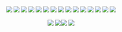 <div align="center"><br><a href="https://hyper.is/"><img src="https://img.shields.io/badge/Hyper-862931?style=flat&logo=hyper&logoColor=hsl(351,81%,11%)&color=hsl(11,32%,87%)"></a> <a href="https://docs.warp.dev/"><img src="https://img.shields.io/badge/Warp-862931?style=flat&logo=warp&logoColor=hsl(351,81%,11%)&color=hsl(11,32%,87%)"></a> <a href="https://git-scm.com/docs"><img src="https://img.shields.io/badge/Git-862931?style=flat&logo=git&logoColor=hsl(351,81%,11%)&color=hsl(11,32%,87%)"></a> <a href="https://p5js.org/reference"><img src="https://img.shields.io/badge/p5.js-862931?style=flat&logo=p5.js&logoColor=hsl(351,81%,11%)&color=hsl(11,32%,87%)"></a> <a href="https://threejs.org/docs"><img src="https://img.shields.io/badge/ThreeJS-862931?style=flat&logo=three.js&logoColor=hsl(351,81%,11%)&color=hsl(11,32%,87%)"></a> <a href="https://hono.dev/top"><img src="https://img.shields.io/badge/Hono-862931?style=flat&logo=hono&logoColor=hsl(351,81%,11%)&color=hsl(11,32%,87%)"></a> <a href="https://preactjs.com/guide/v10/api-reference"><img src="https://img.shields.io/badge/Preact-862931?style=flat&logo=preact&logoColor=hsl(351,81%,11%)&color=hsl(11,32%,87%)"></a> <a href="https://deno.land/api@latest"><img src="https://img.shields.io/badge/Deno-862931?&style=flat&logo=deno&logoColor=hsl(351,81%,11%)&color=hsl(11,32%,87%)"></a> <a href="https://devdocs.io/javascript"><img src="https://img.shields.io/badge/JavaScript-862931?style=flat&logo=javascript&logoColor=hsl(351,81%,11%)&color=hsl(11,32%,87%)"></a> <a href="https://devdocs.io/typescript"><img src="https://img.shields.io/badge/TypeScript-862931?style=flat&logo=typescript&logoColor=hsl(351,81%,11%)&color=hsl(11,32%,87%)"></a> <a href="https://kotlinlang.org/docs"><img src="https://img.shields.io/badge/Kotlin-862931?style=flat&logo=kotlin&logoColor=hsl(351,81%,11%)&color=hsl(11,32%,87%)"></a> <a href="https://devdocs.io/openjdk~21"><img src="https://img.shields.io/badge/Java-862931?style=flat&logo=openjdk&logoColor=hsl(351,81%,11%)&color=hsl(11,32%,87%)"></a> <a href="https://devdocs.io/html"><img src="https://img.shields.io/badge/HTML-862931?style=flat&logo=html5&logoColor=hsl(351,81%,11%)&color=hsl(11,32%,87%)"></a> <a href="https://devdocs.io/css"><img src="https://img.shields.io/badge/CSS-862931?style=flat&logo=css3&logoColor=hsl(351,81%,11%)&color=hsl(11,32%,87%)"></a> <a href="https://tailwindcss.com/docs"><img src="https://img.shields.io/badge/Tailwind_CSS-862931?style=flat&logo=tailwind-css&logoColor=hsl(351,81%,11%)&color=hsl(11,32%,87%)"></a><section><br><a href="https://ktortolini.github.io/random-cards/"><img src="https://github-readme-stats.vercel.app/api/pin/?username=ktortolini&repo=random-cards&show_owner=true&theme=rose"></a> <a href="https://my-coding-trainer-project-cbcb611cb5b8.herokuapp.com/"><img src="https://github-readme-stats.vercel.app/api/pin/?username=ktortolini&repo=coding-trainer&show_owner=true&theme=rose"></a><a href="https://interactive-rose.deno.dev"><img src="https://github-readme-stats.vercel.app/api/pin/?username=ktortolini&repo=interactive-rose&show_owner=true&theme=rose"></a> <a href="https://gist.github.com/ktortolini/3248325b3cfa0a942c2bd67c819966f1"><img src="https://github-readme-stats.vercel.app/api/pin/?username=ktortolini&repo=modeling-shapes&show_owner=true&theme=rose"></a></section></div>
